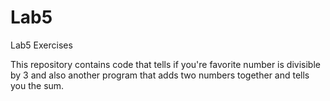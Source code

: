 # Lab5
Lab5 Exercises

This repository contains code that tells if you're favorite number is divisible by 3 and also another program that adds two numbers together and tells you the sum.
